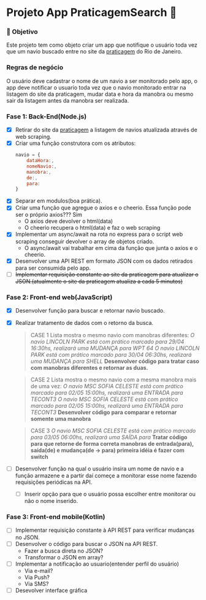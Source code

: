 # Projeto App PraticagemSearch :ship:

### :dart: Objetivo
Este projeto tem como objeto criar um app que notifique o usuário toda vez que um navio buscado entre no site da [praticagem](https://www.newpilots.com.br/) do Rio de Janeiro.

### Regras de negócio
O usuário deve cadastrar o nome de um navio a ser monitorado pelo app, o app deve notificar o usuario toda vez que o navio monitorado entrar na listagem do site da praticagem, mudar data e hora da manobra ou mesmo sair da listagem antes da manobra ser realizada.

### Fase 1: Back-End(Node.js)

- [x] Retirar do site da [praticagem](https://www.newpilots.com.br/) a listagem de navios atualizada através de web scraping.
- [x] Criar uma função construtora com os atributos:
    ~~~ Javascript
    navio = {
        dataHora:,
        nomeNavio:,
        manobra:,
        de:,
        para:
    }
    ~~~
- [x] Separar em modulos(boa prática).
- [x] Criar uma função que agregue o axios e o cheerio. Essa função pode ser o próprio axios??? Sim
    - O axios deve devolver o html(data)
    - O cheerio recupera o html(data) e faz o web scraping
- [x] Implementar um async/await na rota no express para o script web scraping conseguir devolver o array de objetos criado.
    - O async/await vai trabalhar em cima da função que junta o axios e o cheerio.
- [x] Desenvolver uma API REST em formato JSON com os dados retirados para ser consumida pelo app.
- [ ] ~~Implementar requisição constante ao site da praticagem para atualizar o JSON.(atualmente o site da praticagem atualiza a cada 5 minutos)~~

### Fase 2: Front-end web(JavaScript)

- [x] Desenvolver função para buscar e retornar navio buscado.
- [x] Realizar tratamento de dados com o retorno da busca.
    > CASE 1
    Lista mostra o mesmo navio com manobras diferentes:
    *O navio LINCOLN PARK está com prático marcado para 29/04 16:30hs, realizará uma MUDANÇA para WPT 64
    O navio LINCOLN PARK está com prático marcado para 30/04 06:30hs, realizará uma MUDANÇA para SHELL*
    **Desenvolver código para tratar caso com manobras diferentes e retornar as duas.**

    > CASE 2
    Lista mostra o mesmo navio com a mesma manobra mais de uma vez:
    *O navio MSC SOFIA CELESTE está com prático marcado para 02/05 15:00hs, realizará uma ENTRADA para TECONT3
    O navio MSC SOFIA CELESTE está com prático marcado para 02/05 15:00hs, realizará uma ENTRADA para TECONT3*
    **Desenvolver código para comparar e retornar somente uma manobra**

    >CASE 3
    *O navio MSC SOFIA CELESTE está com prático marcado para 03/05 06:00hs, realizará uma SAÍDA para*
    **Tratar código para que retorne de forma correta manobras de entrada(para), saída(de) e mudança(de -> para)
    primeira idéia é fazer com switch**

- [ ] Desenvolver função na qual o usuário insira um nome de navio e a função armazene e a partir daí começe a monitorar esse nome fazendo requisições periódicas na API.
    - [ ] Inserir opção para que o usuário possa escolher entre monitorar ou não o nome inserido.

### Fase 3: Front-end mobile(Kotlin)

- [ ] Implementar requisição constante à API REST para verificar mudanças no JSON.
- [ ] Desenvolver o código para buscar o JSON na API REST.
    * Fazer a busca direta no JSON?
    * Transformar o JSON em array?
- [ ] Implementar a notificação ao usuario(entender perfil do usuário)
    * Via e-mail?
    * Via Push?
    * Via SMS?
- [ ] Desevolver interface gráfica
